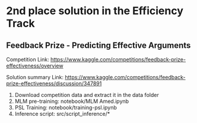 # 2nd place solution in the Efficiency Track
## Feedback Prize - Predicting Effective Arguments

Competition Link: https://www.kaggle.com/competitions/feedback-prize-effectiveness/overview

Solution summary Link: https://www.kaggle.com/competitions/feedback-prize-effectiveness/discussion/347891 

1. Download competition data and extract it in the data folder
2. MLM pre-training: notebook/MLM Amed.ipynb
3. PSL Training: notebook/training-psl.ipynb 
4. Inference script: src/script_inference/*
